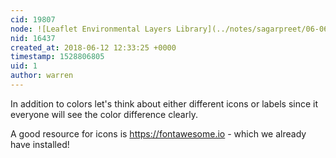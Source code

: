 ```yaml
---
cid: 19807
node: ![Leaflet Environmental Layers Library](../notes/sagarpreet/06-06-2018/leaflet-environmental-layer-library)
nid: 16437
created_at: 2018-06-12 12:33:25 +0000
timestamp: 1528806805
uid: 1
author: warren
---
```


In addition to colors let's think about either different icons or labels since it everyone will see the color difference clearly. 

A good resource for icons is https://fontawesome.io - which we already have installed!